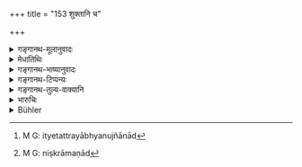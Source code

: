 +++
title = "153 शुक्तानि च"

+++

<details><summary>गङ्गानथ-मूलानुवादः</summary>

If a twice-born person drinks soured liquids or decoctions,—even though they be pure,—remains impure until it has gone down.—(153)
</details>

<details><summary>मेधातिथिः</summary>

**अमेध्यानि शुक्तानि** "दधि भक्ष्यं च शुक्तेषु" (म्ध् ५.१०) इत्याद्यनुज्ञातानि[^२४१] । दध्नस् तु सत्य् अपि शुक्तत्वे भक्ष्यताया विहितत्वान् नैष विधिः । पवित्रं हि तद् इति स्मरन्ति । **काषाया** वैद्यकप्रसिद्धा अनेकौषधिसंयोगेन ये क्वाथ्यन्ते । **अप्रयतो** ऽशुचिः । **यावद् व्रजत्य् अधः** । अधोगमनं जीर्णानां मूत्रपुरीषभागेन निष्क्रमणम्[^२४२] । यदि वा पक्षाशयप्राप्तिः ॥ ११.१५३ ॥


[^२४२]:
     M G: niṣkrāmaṇād


[^२४१]:
     M G: ityetattrayābhyanujñānād
</details>

<details><summary>गङ्गानथ-भाष्यानुवादः</summary>

‘*Pure soured liquids*’—such as have been permitted, as ‘among soured liquids, curds are eatable, etc.’ (5.10). As regards *curds*, however, the present text has nothing to do with it; for even though it is a ‘soured liquid,’ its eatability has been distinctly asserted; in fact the texts declare that it is a *purifying* substance.

‘*Decoctions*’—are well-known in medical works, as prepared by the boiling of herbs.

‘Impure’—defiled.

‘Until *it has gone down*’— ‘Going down’ stands for their being digested and passed out in the form of urine and excreta; or it may mean simply reaching the digestive organ.—(153)
</details>

<details><summary>गङ्गानथ-टिप्पन्यः</summary>

This verse is quoted in *Mitākṣarā* (3.291).
</details>

<details><summary>गङ्गानथ-तुल्य-वाक्यानि</summary>

*Śaṅkha* (Mitākṣarā, 3.290).—‘One who has eaten liquids turned sour in
their unmixed form, or food kept overnight, or the leaves of the *Ṛcīka*
plant, shall fast for three days.’
</details>

<details><summary>भारुचिः</summary>

**मेध्यानि** यानि प्रतिषिद्धानि । अत्र चापकरणम् एव प्रायश्चित्तं नायत् ॥ ११.१५२ ॥
</details>

<details><summary>Bühler</summary>

154	A twice-born man who has drunk (fluids that have turned) sour, or astringent decoctions, becomes, though (these substances may) not (be specially) forbidden, impure until they have been digested.
</details>
